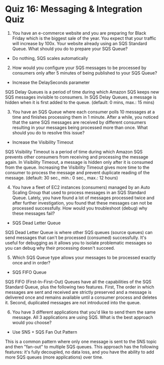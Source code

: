 # Quiz 16: Messaging & Integration Quiz

1. You have an e-commerce website and you are preparing for Black Friday which is the biggest sale of the year. You expect that your traffic will increase by 100x. Your website already using an SQS Standard Queue. What should you do to prepare your SQS Queue?

- Do nothing, SQS scales automatically

2. How would you configure your SQS messages to be processed by consumers only after 5 minutes of being published to your SQS Queue?

- Increase the DelaySeconds parameter

SQS Delay Queues is a period of time during which Amazon SQS keeps new SQS messages invisible to consumers. In SQS Delay Queues, a message is hidden when it is first added to the queue. (default: 0 mins, max.: 15 mins)

3. You have an SQS Queue where each consumer polls 10 messages at a time and finishes processing them in 1 minute. After a while, you noticed that the same SQS messages are received by different consumers resulting in your messages being processed more than once. What should you do to resolve this issue?

- Increase the Visibility Timeout

SQS Visibility Timeout is a period of time during which Amazon SQS prevents other consumers from receiving and processing the message again. In Visibility Timeout, a message is hidden only after it is consumed from the queue. Increasing the Visibility Timeout gives more time to the consumer to process the message and prevent duplicate reading of the message. (default: 30 sec., min.: 0 sec., max.: 12 hours)

4. You have a fleet of EC2 instances (consumers) managed by an Auto Scaling Group that used to process messages in an SQS Standard Queue. Lately, you have found a lot of messages processed twice and after further investigation, you found that these messages can not be processed successfully. How would you troubleshoot (debug) why these messages fail?

- SQS Dead Letter Queue

SQS Dead Letter Queue is where other SQS queues (source queues) can send messages that can't be processed (consumed) successfully. It's useful for debugging as it allows you to isolate problematic messages so you can debug why their processing doesn't succeed.

5. Which SQS Queue type allows your messages to be processed exactly once and in order?

- SQS FIFO Queue

SQS FIFO (First-In-First-Out) Queues have all the capabilities of the SQS Standard Queue, plus the following two features. First, The order in which messages are sent and received are strictly preserved and a message is delivered once and remains available until a consumer process and deletes it. Second, duplicated messages are not introduced into the queue.

6. You have 3 different applications that you'd like to send them the same message. All 3 applications are using SQS. What is the best approach would you choose?

- Use SNS + SQS Fan Out Pattern

This is a common pattern where only one message is sent to the SNS topic and then "fan-out" to multiple SQS queues. This approach has the following features: it's fully decoupled, no data loss, and you have the ability to add more SQS queues (more applications) over time.